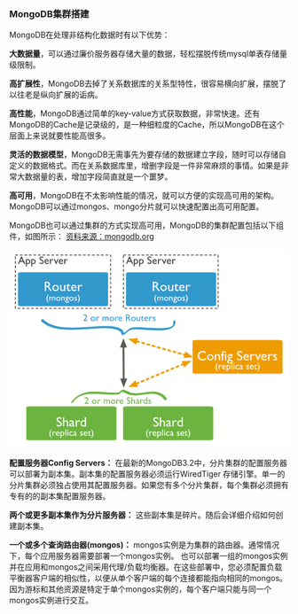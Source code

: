 ### MongoDB集群搭建

MongoDB在处理非结构化数据时有以下优势：

**大数据量**，可以通过廉价服务器存储大量的数据，轻松摆脱传统mysql单表存储量级限制。

**高扩展性**，MongoDB去掉了关系数据库的关系型特性，很容易横向扩展，摆脱了以往老是纵向扩展的诟病。

**高性能**，MongoDB通过简单的key-value方式获取数据，非常快速。还有MongoDB的Cache是记录级的，是一种细粒度的Cache，所以MongoDB在这个层面上来说就要性能高很多。

**灵活的数据模型**，MongoDB无需事先为要存储的数据建立字段，随时可以存储自定义的数据格式。而在关系数据库里，增删字段是一件非常麻烦的事情。如果是非常大数据量的表，增加字段简直就是一个噩梦。

**高可用**，MongoDB在不太影响性能的情况，就可以方便的实现高可用的架构。MongoDB可以通过mongos、mongo分片就可以快速配置出高可用配置。

MongoDB也可以通过集群的方式实现高可用，MongoDB的集群配置包括以下组件，如图所示：
[资料来源：mongodb.org](https://docs.mongodb.org/manual/core/sharded-cluster-architectures-production/#production-cluster-architecture)

![MongoDB集群配置](../images/mongodb/MongoDB-sharded-cluster-production-architecture.png)

**配置服务器Config Servers：** 在最新的MongoDB3.2中，分片集群的配置服务器可以部署为副本集。副本集的配置服务器必须运行WiredTiger 存储引擎。单一的分片集群必须独占使用其配置服务器。如果您有多个分片集群，每个集群必须拥有专有的的副本集配置服务器。

**两个或更多副本集作为分片服务器：** 这些副本集是碎片。随后会详细介绍如何创建副本集。

**一个或多个查询路由器(mongos)：** mongos实例是为集群的路由器。通常情况下，每个应用服务器需要部署一个mongos实例。
也可以部署一组的mongos实例并在应用和mongos之间采用代理/负载均衡器。在这些部署中，您必须配置负载平衡器客户端的相似性，以便从单个客户端的每个连接都能指向相同的mongos。因为游标和其他资源是特定于单个mongos实例的，每个客户端只能与同一个mongos实例进行交互。